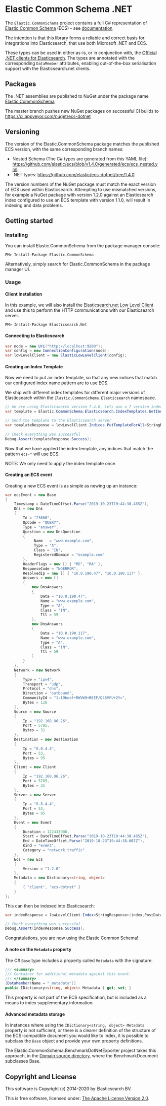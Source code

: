 # Elastic Common Schema .NET

The `Elastic.CommonSchema` project contains a full C# representation of [Elastic Common Schema](https://github.com/elastic/ecs) (ECS) - see [documentation](https://www.elastic.co/guide/en/ecs/current/index.html).

The intention is that this library forms a reliable and correct basis for integrations into Elasticsearch, that use both Microsoft .NET and ECS.

These types can be used in either as-is, or in conjunction with, the [Official .NET clients for Elasticsearch](https://github.com/elastic/elasticsearch-net). The types are annotated with the corresponding `DataMember` attributes, enabling out-of-the-box serialisation support with the Elasticsearch.net clients.

## Packages

The .NET assemblies are published to NuGet under the package name [Elastic.CommonSchema](http://nuget.org/packages/Elastic.CommonSchema)

The master branch pushes new NuGet packages on successful CI builds to https://ci.appveyor.com/nuget/ecs-dotnet

## Versioning

The version of the Elastic.CommonSchema package matches the published ECS version, with the same corresponding branch names:

 - Nested Schema (The C# types are generated from this YAML file): https://github.com/elastic/ecs/blob/v1.4.0/generated/ecs/ecs_nested.yml
 - .NET types: https://github.com/elastic/ecs-dotnet/tree/1.4.0

The version numbers of the NuGet package must match the exact version of ECS used within Elasticsearch. Attempting to use mismatched versions, for example a NuGet package with version 1.2.0 against an Elasticsearch index configured to use an ECS template with version 1.1.0, will result in indexing and data problems.

## Getting started

### Installing

You can install Elastic.CommonSchema from the package manager console:

    PM> Install-Package Elastic.CommonSchema

Alternatively, simply search for Elastic.CommonSchema in the package manager UI.

### Usage

#### Client Installation

In this example, we will also install the [Elasticsearch.net Low Level Client](https://github.com/elastic/elasticsearch-net#elasticsearchnet) and use this to perform the HTTP communications with our Elasticsearch server.

    PM> Install-Package Elasticsearch.Net

#### Connecting to Elasticsearch

```csharp
var node = new Uri("http://localhost:9200");
var config = new ConnectionConfiguration(node);
var lowLevelClient = new ElasticLowLevelClient(config);
```
#### Creating an Index Template

Now we need to put an index template, so that any new indices that match our configured index name pattern are to use ECS.

We ship with different index templates for different major versions of Elasticsearch within the `Elastic.CommonSchema.Elasticsearch` namespace.

```csharp
// We are using Elasticsearch version 7.4.0, lets use a 7 version index template
var template = Elastic.CommonSchema.Elasticsearch.IndexTemplates.GetIndexTemplateForElasticsearch7("ecs-*");

// Send the template to the Elasticsearch server
var templateResponse = lowLevelClient.Indices.PutTemplateForAll<StringResponse>("ecs-template", template);
   
// Check everything was successful
Debug.Assert(templateResponse.Success);
```

Now that we have applied the index template, any indices that match the pattern `ecs-*` will use ECS.

NOTE: We only need to apply the index template once.

#### Creating an ECS event

Creating a new ECS event is as simple as newing up an instance:

```csharp
var ecsEvent = new Base
{
    Timestamp = DateTimeOffset.Parse("2019-10-23T19:44:38.485Z"),
    Dns = new Dns
    {
        Id = "23666",
        OpCode = "QUERY",
        Type = "answer",
        Question = new DnsQuestion
        {
             Name   = "www.example.com",
             Type = "A",
             Class = "IN",
             RegisteredDomain = "example.com"
        },
        HeaderFlags = new [] { "RD", "RA" },
        ResponseCode = "NOERROR",
        ResolvedIp = new [] { "10.0.190.47", "10.0.190.117" },
        Answers = new []
        {
            new DnsAnswers
            {
                Data = "10.0.190.47",
                Name = "www.example.com",
                Type = "A",
                Class = "IN",
                Ttl = 59
            },
            new DnsAnswers
            {
                Data = "10.0.190.117",
                Name = "www.example.com",
                Type = "A",
                Class = "IN",
                Ttl = 59
            }
        }
    },
    Network = new Network
    {
        Type = "ipv4",
        Transport = "udp",
        Protocol = "dns",
        Direction = "outbound",
        CommunityId = "1:19beef+RWVW9+BEEF/Q45VFU+2Y=",
        Bytes = 126
    },
    Source = new Source
    {
        Ip = "192.168.86.26",
        Port = 5785,
        Bytes = 31
    },
    Destination = new Destination
    {
        Ip = "8.8.4.4",
        Port = 53,
        Bytes = 95
    },
    Client = new Client
    {
        Ip = "192.168.86.26",
        Port = 5785,
        Bytes = 31
    },
    Server = new Server
    {
        Ip = "8.8.4.4",
        Port = 53,
        Bytes = 95
    },
    Event = new Event
    {
        Duration = 122433000,
        Start = DateTimeOffset.Parse("2019-10-23T19:44:38.485Z"),
        End = DateTimeOffset.Parse("2019-10-23T19:44:38.607Z"),
        Kind = "event",
        Category = "network_traffic"
    },
    Ecs = new Ecs
    {
        Version = "1.2.0"
    },
    Metadata = new Dictionary<string, object>
    {
        { "client", "ecs-dotnet" }
    }
};
```

This can then be indexed into Elasticsearch:

```csharp
var indexResponse = lowLevelClient.Index<StringResponse>(index,PostData.Serializable(ecsEvent));

// Check everything was successful
Debug.Assert(indexResponse.Success);
```

Congratulations, you are now using the Elastic Common Schema!

#### A note on the `Metadata` property

The C# `Base` type includes a property called `Metadata` with the signature:

```csharp
/// <summary>
/// Container for additional metadata against this event.
/// </summary>
[DataMember(Name = "_metadata")]
public IDictionary<string, object> Metadata { get; set; }
```

This property is not part of the ECS specification, but is included as a means to index supplementary information.

#### Advanced metadata storage

In instances where using the `IDictionary<string, object> Metadata` property is not sufficient, or there is a clearer definition of the structure of the ECS-compatible document you would like to index, it is possible to subclass the `Base` object and provide your own property definitions.

The Elastic.CommonSchema.BenchmarkDotNetExporter project takes this approach, in the [Domain source directory](https://github.com/elastic/ecs-dotnet/tree/master/src/Elastic.CommonSchema.BenchmarkDotNetExporter), where the BenchmarkDocument subclasses Base.

## Copyright and License

This software is Copyright (c) 2014-2020 by Elasticsearch BV.

This is free software, licensed under: [The Apache License Version 2.0](https://github.com/elastic/ecs-dotnet/blob/master/license.txt).
